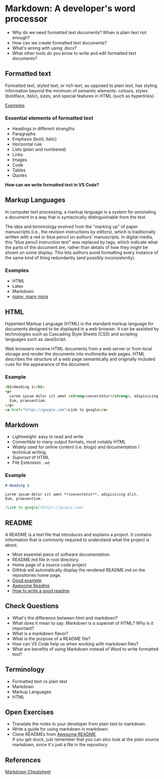 # Markdown: A developer's word processor

- Why do we need formatted text documents? When is plain text not enough?
- How can we create formatted text documents?
- What's wrong with using .docx?
- What other tools do you know to write and edit formatted text documents?

## Formatted text

Formatted text, styled text, or rich text, as opposed to plain text, has styling
information beyond the minimum of semantic elements: colours, styles (boldface,
italic), sizes, and special features in HTML (such as hyperlinks).

[Examples](https://www.latextypesetting.com/showcase)

### Essential elements of formatted text

- Headings in different strengths
- Paragraphs
- Emphasis (bold, italic)
- Horizontal rule
- Lists (plain and numbered)
- Links
- Images
- Code
- Tables
- Quotes

**How can we write formatted text in VS Code?**

## Markup Languages

In computer text processing, a markup language is a system for annotating a
document in a way that is syntactically distinguishable from the text.

The idea and terminology evolved from the "marking up" of paper manuscripts
(i.e., the revision instructions by editors), which is traditionally written
with a red or blue pencil on authors' manuscripts. In digital media, this "blue
pencil instruction text" was replaced by tags, which indicate what the parts of
the document are, rather than details of how they might be shown on some
display. This lets authors avoid formatting every instance of the same kind of
thing redundantly (and possibly inconsistently).

### Examples

- HTML
- Latex
- Markdown
- [many, many more](https://en.wikipedia.org/wiki/List_of_markup_languages)

## HTML

Hypertext Markup Language (HTML) is the standard markup language for documents
designed to be displayed in a web browser. It can be assisted by technologies
such as Cascading Style Sheets (CSS) and scripting languages such as JavaScript.

Web browsers receive HTML documents from a web server or from local storage and
render the documents into multimedia web pages. HTML describes the structure of
a web page semantically and originally included cues for the appearance of the
document.

### Example

```html
<h1>Heading 1</h1>
<p>
  Lorem ipsum dolor sit amet <strong>consectetur</strong>, adipisicing elit.
  Eum, praesentium.
</p>
<a href="https://google.com">Link to google</a>
```

## Markdown

- Lightweight: easy to read and write
- Convertible to many output formats, most notably HTML
- Widely used for online content (i.e. blogs) and documentation / technical writing.
- _Superset_ of HTML
- File Extension: `.md`

### Example

```md
# Heading 1

Lorem ipsum dolor sit amet **consectetur**, adipisicing elit.
Eum, praesentium.

[Link to google](https://google.com)
```

## README

A README is a text file that introduces and explains a project. It contains
information that is commonly required to understand what the project is about.

- Most essential piece of software documentation.
- README.md file in root directory.
- Home page of a source code project
- GitHub will automatically display the rendered README.md on the repositories
  home page.
- [Good example](https://github.com/sindresorhus/pageres)
- [Awesome Readme](https://github.com/matiassingers/awesome-readme)
- [How to write a good readme](https://www.makeareadme.com/)

## Check Questions

- What's the difference between html and markdown?
- What does it mean to say: Markdown is a superset of HTML? Why is it important?
- What is a markdown flavor?
- What is the purpose of a README file?
- How can VS Code help us when working with markdown files?
- What are benefits of using Markdown instead of Word to write formatted text?

## Terminology

- Formatted text vs plain text
- Markdown
- Markup Languages
- HTML

## Open Exercises

- Translate the notes in your developer from plain text to markdown.
- Write a guide for using markdown in markdown.
- Clone READMEs from [Awesome
  README](https://github.com/matiassingers/awesome-readme)  
  If you get stuck, just remember that you can also look at the plain source
  markdown, since it's just a file in the repository.

## References

[Markdown
Cheatsheet](https://github.com/adam-p/markdown-here/wiki/Markdown-Cheatsheet)
